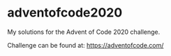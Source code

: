 # adventofcode2020
My solutions for the Advent of Code 2020 challenge.

Challenge can be found at: https://adventofcode.com/
